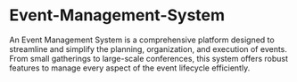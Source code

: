 # Event-Management-System
 An Event Management System is a comprehensive platform designed to streamline and simplify the planning, organization, and execution of events. From small gatherings to large-scale conferences, this system offers robust features to manage every aspect of the event lifecycle efficiently.
